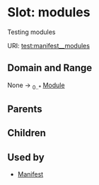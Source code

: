 
# Slot: modules


Testing modules

URI: [test:manifest__modules](https://linkml.org/testing/manifest__modules)


## Domain and Range

None &#8594;  <sub>0..\*</sub> [Module](Module.md)

## Parents


## Children


## Used by

 * [Manifest](Manifest.md)
